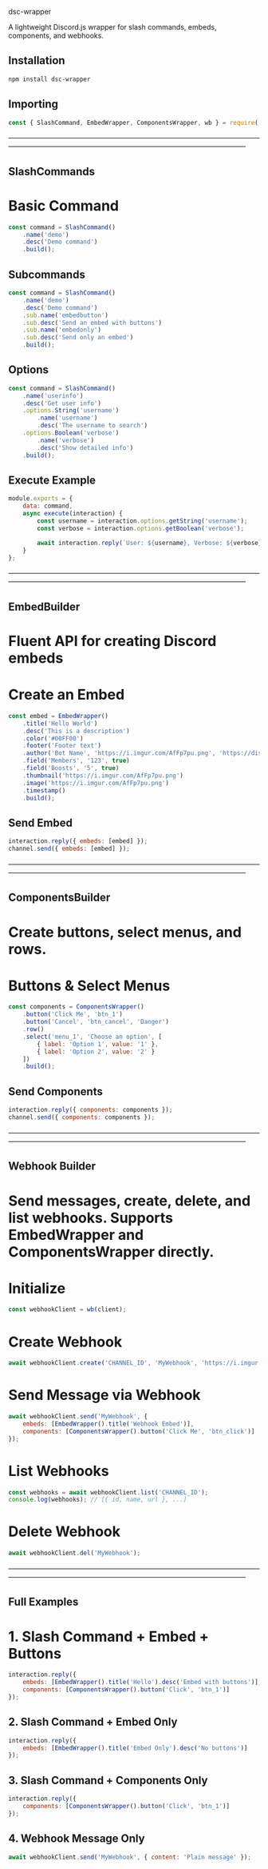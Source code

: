 dsc-wrapper

A lightweight Discord.js wrapper for slash commands, embeds, components, and webhooks.

 


## Installation

```bash
npm install dsc-wrapper
```

## Importing

```javascript
const { SlashCommand, EmbedWrapper, ComponentsWrapper, wb } = require('dsc-wrapper');
```
——————————————————————————————————————————————————————————————————————

## SlashCommands

# Basic Command

```javascript
const command = SlashCommand()
    .name('demo')
    .desc('Demo command')
    .build();
```

## Subcommands

```javascript
const command = SlashCommand()
    .name('demo')
    .desc('Demo command')
    .sub.name('embedbutton')
    .sub.desc('Send an embed with buttons')
    .sub.name('embedonly')
    .sub.desc('Send only an embed')
    .build();
```

## Options

```javascript
const command = SlashCommand()
    .name('userinfo')
    .desc('Get user info')
    .options.String('username')
        .name('username')
        .desc('The username to search')
    .options.Boolean('verbose')
        .name('verbose')
        .desc('Show detailed info')
    .build();
```

## Execute Example

```javascript
module.exports = {
    data: command,
    async execute(interaction) {
        const username = interaction.options.getString('username');
        const verbose = interaction.options.getBoolean('verbose');

        await interaction.reply(`User: ${username}, Verbose: ${verbose}`);
    }
};
```

——————————————————————————————————————————————————————————————————————

## EmbedBuilder

# Fluent API for creating Discord embeds

# Create an Embed

```javascript
const embed = EmbedWrapper()
    .title('Hello World')
    .desc('This is a description')
    .color('#00FF00')
    .footer('Footer text')
    .author('Bot Name', 'https://i.imgur.com/AfFp7pu.png', 'https://discord.js.org')
    .field('Members', '123', true)
    .field('Boosts', '5', true)
    .thumbnail('https://i.imgur.com/AfFp7pu.png')
    .image('https://i.imgur.com/AfFp7pu.png')
    .timestamp()
    .build();
```

## Send Embed

```javascript
interaction.reply({ embeds: [embed] });
channel.send({ embeds: [embed] });
```

——————————————————————————————————————————————————————————————————————

## ComponentsBuilder

# Create buttons, select menus, and rows.

# Buttons & Select Menus

```javascript
const components = ComponentsWrapper()
    .button('Click Me', 'btn_1')
    .button('Cancel', 'btn_cancel', 'Danger')
    .row()
    .select('menu_1', 'Choose an option', [
        { label: 'Option 1', value: '1' },
        { label: 'Option 2', value: '2' }
    ])
    .build();
```

## Send Components

```javascript
interaction.reply({ components: components });
channel.send({ components: components });
```

——————————————————————————————————————————————————————————————————————

## Webhook Builder

# Send messages, create, delete, and list webhooks. Supports EmbedWrapper and ComponentsWrapper directly.

# Initialize

```javascript
const webhookClient = wb(client);
```

# Create Webhook

```javascript
await webhookClient.create('CHANNEL_ID', 'MyWebhook', 'https://i.imgur.com/AfFp7pu.png');
```

# Send Message via Webhook

```javascript
await webhookClient.send('MyWebhook', {
    embeds: [EmbedWrapper().title('Webhook Embed')],
    components: [ComponentsWrapper().button('Click Me', 'btn_click')]
});
```

# List Webhooks

```javascript
const webhooks = await webhookClient.list('CHANNEL_ID');
console.log(webhooks); // [{ id, name, url }, ...]
```

# Delete Webhook
```javascript
await webhookClient.del('MyWebhook');
```

——————————————————————————————————————————————————————————————————————

## Full Examples

# 1. Slash Command + Embed + Buttons

```javascript
interaction.reply({
    embeds: [EmbedWrapper().title('Hello').desc('Embed with buttons')],
    components: [ComponentsWrapper().button('Click', 'btn_1')]
});
```

## 2. Slash Command + Embed Only

```javascript
interaction.reply({
    embeds: [EmbedWrapper().title('Embed Only').desc('No buttons')]
});
```

## 3. Slash Command + Components Only

```javascript
interaction.reply({
    components: [ComponentsWrapper().button('Click', 'btn_1')]
});
```

## 4. Webhook Message Only

```javascript
await webhookClient.send('MyWebhook', { content: 'Plain message' });
```
